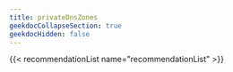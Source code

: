 ```yaml
---
title: privateDnsZones
geekdocCollapseSection: true
geekdocHidden: false
---
```


{{< recommendationList name="recommendationList" >}}
